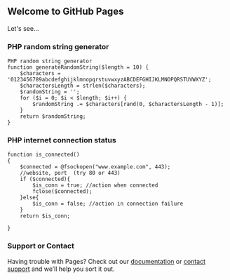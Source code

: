 ## Welcome to GitHub Pages

Let's see...

### PHP random string generator

```
PHP random string generator
function generateRandomString($length = 10) {
    $characters = '0123456789abcdefghijklmnopqrstuvwxyzABCDEFGHIJKLMNOPQRSTUVWXYZ';
    $charactersLength = strlen($characters);
    $randomString = '';
    for ($i = 0; $i < $length; $i++) {
        $randomString .= $characters[rand(0, $charactersLength - 1)];
    }
    return $randomString;
}
```
### PHP internet connection status
```
function is_connected()
{
    $connected = @fsockopen("www.example.com", 443);
    //website, port  (try 80 or 443)
    if ($connected){
        $is_conn = true; //action when connected
        fclose($connected);
    }else{
        $is_conn = false; //action in connection failure
    }
    return $is_conn;

}
```
### Support or Contact

Having trouble with Pages? Check out our [documentation](https://docs.github.com/categories/github-pages-basics/) or [contact support](https://jaforiqbal.com) and we’ll help you sort it out.
